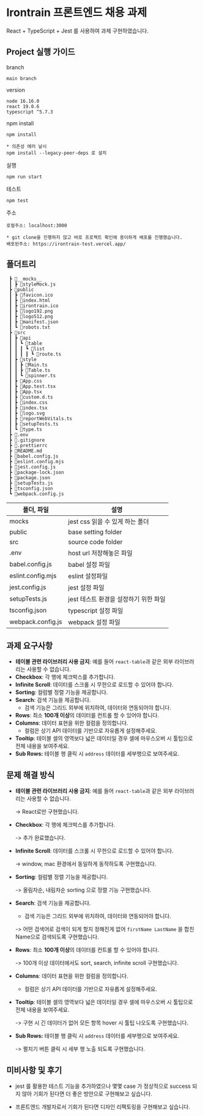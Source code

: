 # Irontrain 프론트엔드 채용 과제

React + TypeScript + Jest 를 사용하여 과제 구현하였습니다.

## Project 실행 가이드

branch

```
main branch
```

version

```
node 16.16.0
react 19.0.6
typescript ^5.7.3
```

npm install

```
npm install

* 의존성 에러 날시
npm install --legacy-peer-deps 로 설치
```

실행

```
npm run start
```

테스트

```
npm test
```

주소

```
로컬주소: localhost:3000

* git clone을 진행하지 않고 바로 프로젝트 확인에 용이하게 배포를 진행했습니다.
배포된주소: https://irontrain-test.vercel.app/
```

## 폴더트리

```
 ┣ 📂__mocks__
 ┃ ┣ 📜styleMock.js
 ┣ 📂public
 ┃ ┣ 📜favicon.ico
 ┃ ┣ 📜index.html
 ┃ ┣ 📜irontrain.ico
 ┃ ┣ 📜logo192.png
 ┃ ┣ 📜logo512.png
 ┃ ┣ 📜manifest.json
 ┃ ┗ 📜robots.txt
 ┣ 📂src
 ┃ ┣ 📂api
 ┃ ┃ ┗ 📂table
 ┃ ┃ ┃ ┗ 📂list
 ┃ ┃ ┃ ┃ ┗ 📜route.ts
 ┃ ┣ 📂style
 ┃ ┃ ┣ 📜Main.ts
 ┃ ┃ ┣ 📜Table.ts
 ┃ ┃ ┗ 📜spinner.ts
 ┃ ┣ 📜App.css
 ┃ ┣ 📜App.test.tsx
 ┃ ┣ 📜App.tsx
 ┃ ┣ 📜custom.d.ts
 ┃ ┣ 📜index.css
 ┃ ┣ 📜index.tsx
 ┃ ┣ 📜logo.svg
 ┃ ┣ 📜reportWebVitals.ts
 ┃ ┣ 📜setupTests.ts
 ┃ ┗ 📜type.ts
 ┣ 📜.env
 ┣ 📜.gitignore
 ┣ 📜.prettierrc
 ┣ 📜README.md
 ┣ 📜babel.config.js
 ┣ 📜eslint.config.mjs
 ┣ 📜jest.config.js
 ┣ 📜package-lock.json
 ┣ 📜package.json
 ┣ 📜setupTests.js
 ┣ 📜tsconfig.json
 ┗ 📜webpack.config.js
```

| 폴더, 파일        | 설명                                  |
| ----------------- | ------------------------------------- |
| mocks             | jest css 읽을 수 있게 하는 폴더       |
| public            | base setting folder                   |
| src               | source code folder                    |
| .env              | host url 저장해놓은 파일              |
| babel.config.js   | babel 설정 파일                       |
| eslint.config.mjs | eslint 설정파일                       |
| jest.config.js    | jest 설정 파일                        |
| setupTests.js     | jest 테스트 환경을 설정하기 위한 파일 |
| tsconfig.json     | typescript 설정 파일                  |
| webpack.config.js | webpack 설정 파일                     |

## 과제 요구사항

- **테이블 관련 라이브러리 사용 금지**: 예를 들어 `react-table`과 같은 외부 라이브러리는 사용할 수 없습니다.
- **Checkbox**: 각 행에 체크박스를 추가합니다.
- **Infinite Scroll**: 데이터를 스크롤 시 무한으로 로드할 수 있어야 합니다.
- **Sorting**: 컬럼별 정렬 기능을 제공합니다.
- **Search**: 검색 기능을 제공합니다.
  - 검색 기능은 그리드 외부에 위치하여, 데이터와 연동되어야 합니다.
- **Rows**: 최소 **100개 이상**의 데이터를 컨트롤 할 수 있어야 합니다.
- **Columns**: 데이터 표현을 위한 컬럼을 정의합니다.
  - 컬럼은 상기 API 데이터를 기반으로 자유롭게 설정해주세요.
- **Tooltip**: 테이블 셀의 영역보다 넓은 데이터일 경우 셀에 마우스오버 시 툴팁으로 전체 내용을 보여주세요.
- **Sub Rows:** 테이블 행 클릭 시 `address` 데이터를 세부행으로 보여주세요.

## 문제 해결 방식

- **테이블 관련 라이브러리 사용 금지**: 예를 들어 `react-table`과 같은 외부 라이브러리는 사용할 수 없습니다.

  -> React로만 구현했습니다.

- **Checkbox**: 각 행에 체크박스를 추가합니다.

  -> 추가 완료했습니다.

- **Infinite Scroll**: 데이터를 스크롤 시 무한으로 로드할 수 있어야 합니다.

  -> window, mac 환경에서 동일하게 동작하도록 구현했습니다.

- **Sorting**: 컬럼별 정렬 기능을 제공합니다.

  -> 올림차순, 내림차순 sorting 으로 정렬 기능 구현했습니다.

- **Search**: 검색 기능을 제공합니다.

  - 검색 기능은 그리드 외부에 위치하여, 데이터와 연동되어야 합니다.

  -> 어떤 검색어로 검색이 되게 할지 정해진게 없어 `firstName LastName` 을 합친 Name으로 검색되도록 구현했습니다.

- **Rows**: 최소 **100개 이상**의 데이터를 컨트롤 할 수 있어야 합니다.

  -> 100개 이상 데이터에서도 sort, search, infinite scroll 구현했습니다.

- **Columns**: 데이터 표현을 위한 컬럼을 정의합니다.
  - 컬럼은 상기 API 데이터를 기반으로 자유롭게 설정해주세요.
- **Tooltip**: 테이블 셀의 영역보다 넓은 데이터일 경우 셀에 마우스오버 시 툴팁으로 전체 내용을 보여주세요.

  -> 구현 시 긴 데이터가 없어 모든 항목 hover 시 툴팁 나오도록 구현했습니다.

- **Sub Rows:** 테이블 행 클릭 시 `address` 데이터를 세부행으로 보여주세요.

  -> 펼치기 버튼 클릭 시 세부 행 노출 되도록 구현했습니다.

## 미비사항 및 후기

- jest 를 활용한 테스트 기능을 추가하였으나 몇몇 case 가 정상적으로 success 되지 않아 기회가 된다면 더 좋은 방안으로 구현해보고 싶습니다.

- 프론트엔드 개발자로서 기회가 된다면 디자인 리팩토링을 구현해보고 싶습니다.
